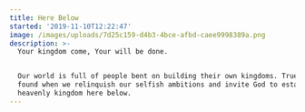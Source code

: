 ```yaml
---
title: Here Below
started: '2019-11-10T12:22:47'
image: /images/uploads/7d25c159-d4b3-4bce-afbd-caee9998389a.png
description: >-
  Your kingdom come, Your will be done.


  Our world is full of people bent on building their own kingdoms. True life is
  found when we relinquish our selfish ambitions and invite God to establish His
  heavenly kingdom here below.
---
```



